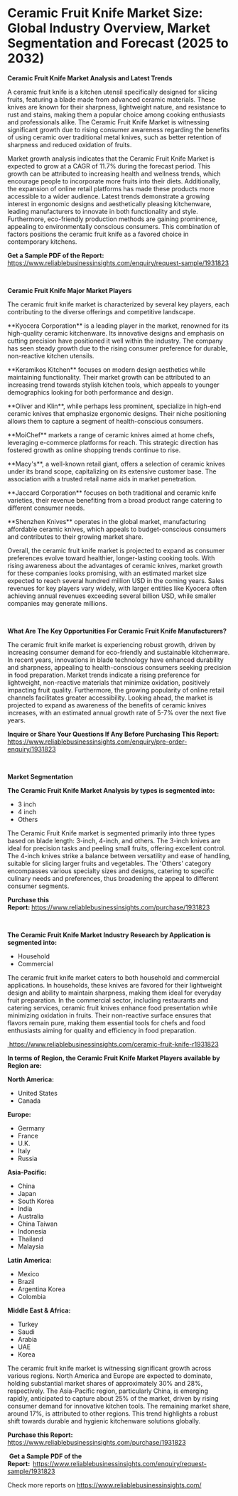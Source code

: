 <p><h1>Ceramic Fruit Knife Market Size: Global Industry Overview, Market Segmentation and Forecast (2025 to 2032)</h1></p><p><strong>Ceramic Fruit Knife Market Analysis and Latest Trends</strong></p>
<p><p>A ceramic fruit knife is a kitchen utensil specifically designed for slicing fruits, featuring a blade made from advanced ceramic materials. These knives are known for their sharpness, lightweight nature, and resistance to rust and stains, making them a popular choice among cooking enthusiasts and professionals alike. The Ceramic Fruit Knife Market is witnessing significant growth due to rising consumer awareness regarding the benefits of using ceramic over traditional metal knives, such as better retention of sharpness and reduced oxidation of fruits.</p><p>Market growth analysis indicates that the Ceramic Fruit Knife Market is expected to grow at a CAGR of 11.7% during the forecast period. This growth can be attributed to increasing health and wellness trends, which encourage people to incorporate more fruits into their diets. Additionally, the expansion of online retail platforms has made these products more accessible to a wider audience. Latest trends demonstrate a growing interest in ergonomic designs and aesthetically pleasing kitchenware, leading manufacturers to innovate in both functionality and style. Furthermore, eco-friendly production methods are gaining prominence, appealing to environmentally conscious consumers. This combination of factors positions the ceramic fruit knife as a favored choice in contemporary kitchens.</p></p>
<p><strong>Get a Sample PDF of the Report:&nbsp;</strong> <a href="https://www.reliablebusinessinsights.com/enquiry/request-sample/1931823?utm_campaign=1837&utm_medium=2&utm_source=Github&utm_content=ia&utm_term=06022025&utm_id=ceramic-fruit-knife">https://www.reliablebusinessinsights.com/enquiry/request-sample/1931823</a></p>
<p>&nbsp;</p>
<p><strong>Ceramic Fruit Knife Major Market Players</strong></p>
<p><p>The ceramic fruit knife market is characterized by several key players, each contributing to the diverse offerings and competitive landscape. </p><p>**Kyocera Corporation** is a leading player in the market, renowned for its high-quality ceramic kitchenware. Its innovative designs and emphasis on cutting precision have positioned it well within the industry. The company has seen steady growth due to the rising consumer preference for durable, non-reactive kitchen utensils.</p><p>**Keramikos Kitchen** focuses on modern design aesthetics while maintaining functionality. Their market growth can be attributed to an increasing trend towards stylish kitchen tools, which appeals to younger demographics looking for both performance and design.</p><p>**Oliver and Klin**, while perhaps less prominent, specialize in high-end ceramic knives that emphasize ergonomic designs. Their niche positioning allows them to capture a segment of health-conscious consumers.</p><p>**MoiChef** markets a range of ceramic knives aimed at home chefs, leveraging e-commerce platforms for reach. This strategic direction has fostered growth as online shopping trends continue to rise.</p><p>**Macy's**, a well-known retail giant, offers a selection of ceramic knives under its brand scope, capitalizing on its extensive customer base. The association with a trusted retail name aids in market penetration.</p><p>**Jaccard Corporation** focuses on both traditional and ceramic knife varieties, their revenue benefiting from a broad product range catering to different consumer needs.</p><p>**Shenzhen Knives** operates in the global market, manufacturing affordable ceramic knives, which appeals to budget-conscious consumers and contributes to their growing market share.</p><p>Overall, the ceramic fruit knife market is projected to expand as consumer preferences evolve toward healthier, longer-lasting cooking tools. With rising awareness about the advantages of ceramic knives, market growth for these companies looks promising, with an estimated market size expected to reach several hundred million USD in the coming years. Sales revenues for key players vary widely, with larger entities like Kyocera often achieving annual revenues exceeding several billion USD, while smaller companies may generate millions.</p></p>
<p>&nbsp;</p>
<p><strong>What Are The Key Opportunities For Ceramic Fruit Knife Manufacturers?</strong></p>
<p><p>The ceramic fruit knife market is experiencing robust growth, driven by increasing consumer demand for eco-friendly and sustainable kitchenware. In recent years, innovations in blade technology have enhanced durability and sharpness, appealing to health-conscious consumers seeking precision in food preparation. Market trends indicate a rising preference for lightweight, non-reactive materials that minimize oxidation, positively impacting fruit quality. Furthermore, the growing popularity of online retail channels facilitates greater accessibility. Looking ahead, the market is projected to expand as awareness of the benefits of ceramic knives increases, with an estimated annual growth rate of 5-7% over the next five years.</p></p>
<p><strong>Inquire or Share Your Questions If Any Before Purchasing This Report:</strong> <a href="https://www.reliablebusinessinsights.com/enquiry/pre-order-enquiry/1931823?utm_campaign=1837&utm_medium=2&utm_source=Github&utm_content=ia&utm_term=06022025&utm_id=ceramic-fruit-knife">https://www.reliablebusinessinsights.com/enquiry/pre-order-enquiry/1931823</a></p>
<p>&nbsp;</p>
<p><strong>Market Segmentation</strong></p>
<p><strong>The Ceramic Fruit Knife Market Analysis by types is segmented into:</strong></p>
<p><ul><li>3 inch</li><li>4 inch</li><li>Others</li></ul></p>
<p><p>The Ceramic Fruit Knife market is segmented primarily into three types based on blade length: 3-inch, 4-inch, and others. The 3-inch knives are ideal for precision tasks and peeling small fruits, offering excellent control. The 4-inch knives strike a balance between versatility and ease of handling, suitable for slicing larger fruits and vegetables. The 'Others' category encompasses various specialty sizes and designs, catering to specific culinary needs and preferences, thus broadening the appeal to different consumer segments.</p></p>
<p><strong>Purchase this Report:&nbsp;</strong><a href="https://www.reliablebusinessinsights.com/purchase/1931823?utm_campaign=1837&utm_medium=2&utm_source=Github&utm_content=ia&utm_term=06022025&utm_id=ceramic-fruit-knife">https://www.reliablebusinessinsights.com/purchase/1931823</a></p>
<p>&nbsp;</p>
<p><strong>The Ceramic Fruit Knife Market Industry Research by Application is segmented into:</strong></p>
<p><ul><li>Household</li><li>Commercial</li></ul></p>
<p><p>The ceramic fruit knife market caters to both household and commercial applications. In households, these knives are favored for their lightweight design and ability to maintain sharpness, making them ideal for everyday fruit preparation. In the commercial sector, including restaurants and catering services, ceramic fruit knives enhance food presentation while minimizing oxidation in fruits. Their non-reactive surface ensures that flavors remain pure, making them essential tools for chefs and food enthusiasts aiming for quality and efficiency in food preparation.</p></p>
<p><a href="https://www.reliablebusinessinsights.com/ceramic-fruit-knife-r1931823?utm_campaign=1837&utm_medium=2&utm_source=Github&utm_content=ia&utm_term=06022025&utm_id=ceramic-fruit-knife">&nbsp;https://www.reliablebusinessinsights.com/ceramic-fruit-knife-r1931823</a></p>
<p><strong>In terms of Region, the Ceramic Fruit Knife Market Players available by Region are:</strong></p>
<p>
    <p> <strong> North America: </strong>
        <ul>
            <li>United States</li>
            <li>Canada</li>
        </ul>
        </p> 
    <p> <strong> Europe: </strong>
        <ul>
            <li>Germany</li>
            <li>France</li>
            <li>U.K.</li>
            <li>Italy</li>
            <li>Russia</li>
        </ul>
        </p> 
    <p> <strong> Asia-Pacific: </strong>
        <ul>
            <li>China</li>
            <li>Japan</li>
            <li>South Korea</li>
            <li>India</li>
            <li>Australia</li>
            <li>China Taiwan</li>
            <li>Indonesia</li>
            <li>Thailand</li>
            <li>Malaysia</li>
        </ul>
        </p> 
    <p> <strong> Latin America: </strong>
        <ul>
            <li>Mexico</li>
            <li>Brazil</li>
            <li>Argentina Korea</li>
            <li>Colombia</li>
        </ul>
        </p> 
    <p> <strong> Middle East & Africa: </strong>
        <ul>
            <li>Turkey</li>
            <li>Saudi</li>
            <li>Arabia</li>
            <li>UAE</li>
            <li>Korea</li>
        </ul>
    </p>
    </p>
<p><p>The ceramic fruit knife market is witnessing significant growth across various regions. North America and Europe are expected to dominate, holding substantial market shares of approximately 30% and 28%, respectively. The Asia-Pacific region, particularly China, is emerging rapidly, anticipated to capture about 25% of the market, driven by rising consumer demand for innovative kitchen tools. The remaining market share, around 17%, is attributed to other regions. This trend highlights a robust shift towards durable and hygienic kitchenware solutions globally.</p></p>
<p><strong>Purchase this Report: </strong><a href="https://www.reliablebusinessinsights.com/purchase/1931823?utm_campaign=1837&utm_medium=2&utm_source=Github&utm_content=ia&utm_term=06022025&utm_id=ceramic-fruit-knife">https://www.reliablebusinessinsights.com/purchase/1931823</a></p>
<p>&nbsp;<strong>Get a Sample PDF of the Report:&nbsp;&nbsp;</strong><a href="https://www.reliablebusinessinsights.com/enquiry/request-sample/1931823?utm_campaign=1837&utm_medium=2&utm_source=Github&utm_content=ia&utm_term=06022025&utm_id=ceramic-fruit-knife">https://www.reliablebusinessinsights.com/enquiry/request-sample/1931823</a></p>
<p><strong></strong></p>
<p>Check more reports on <a href="https://www.reliablebusinessinsights.com/?utm_campaign=1837&utm_medium=2&utm_source=Github&utm_content=ia&utm_term=06022025&utm_id=ceramic-fruit-knife">https://www.reliablebusinessinsights.com/</a></p>